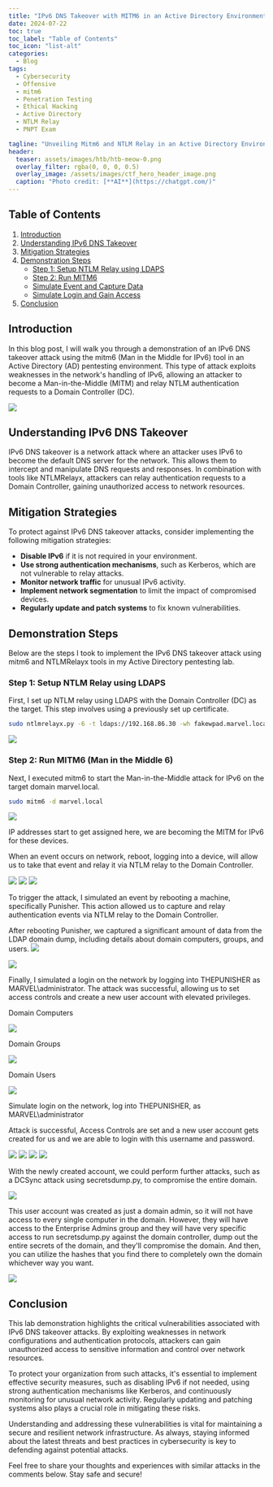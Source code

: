 ```yaml
---
title: "IPv6 DNS Takeover with MITM6 in an Active Directory Environment"
date: 2024-07-22
toc: true
toc_label: "Table of Contents"
toc_icon: "list-alt"
categories:
  - Blog
tags:
  - Cybersecurity
  - Offensive
  - mitm6
  - Penetration Testing
  - Ethical Hacking
  - Active Directory
  - NTLM Relay
  - PNPT Exam

tagline: "Unveiling Mitm6 and NTLM Relay in an Active Directory Environment"
header:
  teaser: assets/images/htb/htb-meow-0.png
  overlay_filter: rgba(0, 0, 0, 0.5)
  overlay_image: /assets/images/ctf_hero_header_image.png
  caption: "Photo credit: [**AI**](https://chatgpt.com/)"
---
```


## Table of Contents
1. [Introduction](#introduction)
2. [Understanding IPv6 DNS Takeover](#understanding-ipv6-dns-takeover)
3. [Mitigation Strategies](#mitigation-strategies)
4. [Demonstration Steps](#demonstration-steps)
    - [Step 1: Setup NTLM Relay using LDAPS](#step-1-setup-ntlm-relay-using-ldaps)
    - [Step 2: Run MITM6](#step-2-run-mitm6)
    - [Simulate Event and Capture Data](#simulate-event-and-capture-data)
    - [Simulate Login and Gain Access](#simulate-login-and-gain-access)
5. [Conclusion](#conclusion)

## Introduction

In this blog post, I will walk you through a demonstration of an IPv6 DNS takeover attack using the mitm6 (Man in the Middle for IPv6) tool in an Active Directory (AD) pentesting environment. This type of attack exploits weaknesses in the network's handling of IPv6, allowing an attacker to become a Man-in-the-Middle (MITM) and relay NTLM authentication requests to a Domain Controller (DC).

<img src="/assets/images/tcm-academy/tcm-mitm6-1.png">


## Understanding IPv6 DNS Takeover

IPv6 DNS takeover is a network attack where an attacker uses IPv6 to become the default DNS server for the network. This allows them to intercept and manipulate DNS requests and responses. In combination with tools like NTLMRelayx, attackers can relay authentication requests to a Domain Controller, gaining unauthorized access to network resources.

## Mitigation Strategies

To protect against IPv6 DNS takeover attacks, consider implementing the following mitigation strategies:
- **Disable IPv6** if it is not required in your environment.
- **Use strong authentication mechanisms**, such as Kerberos, which are not vulnerable to relay attacks.
- **Monitor network traffic** for unusual IPv6 activity.
- **Implement network segmentation** to limit the impact of compromised devices.
- **Regularly update and patch systems** to fix known vulnerabilities.

## Demonstration Steps

Below are the steps I took to implement the IPv6 DNS takeover attack using mitm6 and NTLMRelayx tools in my Active Directory pentesting lab.

### Step 1: Setup NTLM Relay using LDAPS

First, I set up NTLM relay using LDAPS with the Domain Controller (DC) as the target. This step involves using a previously set up certificate.

```bash
sudo ntlmrelayx.py -6 -t ldaps://192.168.86.30 -wh fakewpad.marvel.local -l lootme
```
<img src="/assets/images/tcm-academy/tcm-mitm6-2.png">


### Step 2: Run MITM6 (Man in the Middle 6)

Next, I executed mitm6 to start the Man-in-the-Middle attack for IPv6 on the target domain marvel.local.

```bash
sudo mitm6 -d marvel.local
```



<img src="/assets/images/tcm-academy/tcm-mitm6-3.png">

IP addresses start to get assigned here, we are becoming the MITM for IPv6 for these devices. 



When an event occurs on network, reboot, logging into a device, will allow us to take that event and relay it via NTLM relay to the Domain Controller. 



<img src="/assets/images/tcm-academy/tcm-mitm6-4.png">


<img src="/assets/images/tcm-academy/tcm-mitm6-5.png">

<img src="/assets/images/tcm-academy/tcm-mitm6-6.png">


To trigger the attack, I simulated an event by rebooting a machine, specifically Punisher. This action allowed us to capture and relay authentication events via NTLM relay to the Domain Controller.

After rebooting Punisher, we captured a significant amount of data from the LDAP domain dump, including details about domain computers, groups, and users.
<img src="/assets/images/tcm-academy/tcm-mitm6-7.png">

<img src="/assets/images/tcm-academy/tcm-mitm6-8.png">

Finally, I simulated a login on the network by logging into THEPUNISHER as MARVEL\administrator. The attack was successful, allowing us to set access controls and create a new user account with elevated privileges.


Domain Computers

<img src="/assets/images/tcm-academy/tcm-mitm6-9.png">


Domain Groups

<img src="/assets/images/tcm-academy/tcm-mitm6-10.png">


Domain Users

<img src="/assets/images/tcm-academy/tcm-mitm6-11.png">

Simulate login on the network, log into THEPUNISHER, as MARVEL\administrator

Attack is successful, Access Controls are set and a new user account gets created for us and we are able to login with this username and password. 

<img src="/assets/images/tcm-academy/tcm-mitm6-12.png">

<img src="/assets/images/tcm-academy/tcm-mitm6-13.png">

<img src="/assets/images/tcm-academy/tcm-mitm6-14.png">

<img src="/assets/images/tcm-academy/tcm-mitm6-15.png">



With the newly created account, we could perform further attacks, such as a DCSync attack using secretsdump.py, to compromise the entire domain.


<img src="/assets/images/tcm-academy/tcm-mitm6-16.png">

This user account was created as just a domain admin, so it will not have access to every single computer in the domain. However, they will have access to the Enterprise Admins group and they will have very specific access to run secretsdump.py against the domain controller, dump out the entire secrets of the domain, and they'll compromise the domain.  And then, you can utilize the hashes that you find there to completely own the domain whichever way you want. 


<img src="/assets/images/tcm-academy/tcm-mitm6-17.png">

## Conclusion

This lab demonstration highlights the critical vulnerabilities associated with IPv6 DNS takeover attacks. By exploiting weaknesses in network configurations and authentication protocols, attackers can gain unauthorized access to sensitive information and control over network resources.

To protect your organization from such attacks, it's essential to implement effective security measures, such as disabling IPv6 if not needed, using strong authentication mechanisms like Kerberos, and continuously monitoring for unusual network activity. Regularly updating and patching systems also plays a crucial role in mitigating these risks.

Understanding and addressing these vulnerabilities is vital for maintaining a secure and resilient network infrastructure. As always, staying informed about the latest threats and best practices in cybersecurity is key to defending against potential attacks.

Feel free to share your thoughts and experiences with similar attacks in the comments below. Stay safe and secure!